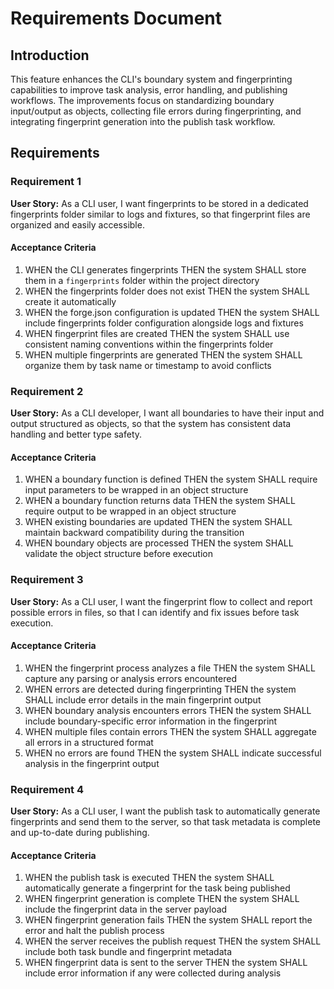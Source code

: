 # Requirements Document

## Introduction

This feature enhances the CLI's boundary system and fingerprinting capabilities to improve task analysis, error handling, and publishing workflows. The improvements focus on standardizing boundary input/output as objects, collecting file errors during fingerprinting, and integrating fingerprint generation into the publish task workflow.

## Requirements

### Requirement 1

**User Story:** As a CLI user, I want fingerprints to be stored in a dedicated fingerprints folder similar to logs and fixtures, so that fingerprint files are organized and easily accessible.

#### Acceptance Criteria

1. WHEN the CLI generates fingerprints THEN the system SHALL store them in a `fingerprints` folder within the project directory
2. WHEN the fingerprints folder does not exist THEN the system SHALL create it automatically
3. WHEN the forge.json configuration is updated THEN the system SHALL include fingerprints folder configuration alongside logs and fixtures
4. WHEN fingerprint files are created THEN the system SHALL use consistent naming conventions within the fingerprints folder
5. WHEN multiple fingerprints are generated THEN the system SHALL organize them by task name or timestamp to avoid conflicts

### Requirement 2

**User Story:** As a CLI developer, I want all boundaries to have their input and output structured as objects, so that the system has consistent data handling and better type safety.

#### Acceptance Criteria

1. WHEN a boundary function is defined THEN the system SHALL require input parameters to be wrapped in an object structure
2. WHEN a boundary function returns data THEN the system SHALL require output to be wrapped in an object structure
3. WHEN existing boundaries are updated THEN the system SHALL maintain backward compatibility during the transition
4. WHEN boundary objects are processed THEN the system SHALL validate the object structure before execution

### Requirement 3

**User Story:** As a CLI user, I want the fingerprint flow to collect and report possible errors in files, so that I can identify and fix issues before task execution.

#### Acceptance Criteria

1. WHEN the fingerprint process analyzes a file THEN the system SHALL capture any parsing or analysis errors encountered
2. WHEN errors are detected during fingerprinting THEN the system SHALL include error details in the main fingerprint output
3. WHEN boundary analysis encounters errors THEN the system SHALL include boundary-specific error information in the fingerprint
4. WHEN multiple files contain errors THEN the system SHALL aggregate all errors in a structured format
5. WHEN no errors are found THEN the system SHALL indicate successful analysis in the fingerprint output

### Requirement 4

**User Story:** As a CLI user, I want the publish task to automatically generate fingerprints and send them to the server, so that task metadata is complete and up-to-date during publishing.

#### Acceptance Criteria

1. WHEN the publish task is executed THEN the system SHALL automatically generate a fingerprint for the task being published
2. WHEN fingerprint generation is complete THEN the system SHALL include the fingerprint data in the server payload
3. WHEN fingerprint generation fails THEN the system SHALL report the error and halt the publish process
4. WHEN the server receives the publish request THEN the system SHALL include both task bundle and fingerprint metadata
5. WHEN fingerprint data is sent to the server THEN the system SHALL include error information if any were collected during analysis